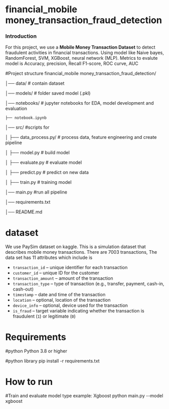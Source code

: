 # financial_mobile money_transaction_fraud_detection

### Introduction
For this project, we use a **Mobile Money Transaction Dataset** to detect fraudulent activities in financial transactions. Using model like Naive bayes, RandomForest, SVM, XGBoost, neural network (MLP). Metrics to evalute model is Accuracy, precision, Recall F1-score, ROC curve, AUC

#Project structure
financial_mobile money_transaction_fraud_detection/

│── data/                # contain dataset

│── models/  			  # folder saved model (.pkl)

│── notebooks/           # jupyter notebooks for EDA, model development and evaluation

    ├── notebook.ipynb

│── src/				  #scripts for

│   ├── data_process.py/ # process data, feature engineering and create pipeline  

│   ├── model.py         # build model

│   ├── evaluate.py     # evaluate model

│   ├── predict.py      # predict on new data

│   ├── train.py        # training model

│── main.py            #run all pipeline

│── requirements.txt     

│── README.md            

# dataset
We use PaySim dataset on kaggle. This is a simulation dataset that describes mobile money transactions.
There are 7003 transactions, The data set has 11 attributes which include is

- `transaction_id` – unique identifier for each transaction  
- `customer_id` – unique ID for the customer  
- `transaction_amount` – amount of the transaction  
- `transaction_type` – type of transaction (e.g., transfer, payment, cash-in, cash-out)  
- `timestamp` – date and time of the transaction  
- `location` – optional, location of the transaction  
- `device_info` – optional, device used for the transaction  
- `is_fraud` – target variable indicating whether the transaction is fraudulent (`1`) or legitimate (`0`)

# Requirements

#python
Python 3.8 or higher

#python library
pip install -r requirements.txt

# How to run

#Train and evaluate model type
example: Xgboost
python main.py --model xgboost









